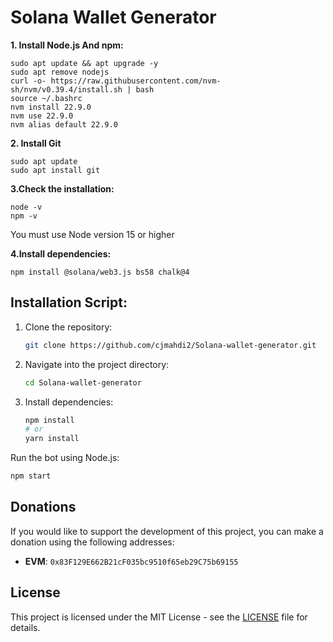 # Solana Wallet Generator


**1. Install Node.js And npm:**
```
sudo apt update && apt upgrade -y
sudo apt remove nodejs
curl -o- https://raw.githubusercontent.com/nvm-sh/nvm/v0.39.4/install.sh | bash
source ~/.bashrc
nvm install 22.9.0
nvm use 22.9.0
nvm alias default 22.9.0
```
**2. Install Git**
```
sudo apt update
sudo apt install git
```
**3.Check the installation:**
```
node -v
npm -v
```
You must use Node version 15 or higher

**4.Install dependencies:**
```
npm install @solana/web3.js bs58 chalk@4
```

## Installation Script:

1. Clone the repository:

   ```bash
   git clone https://github.com/cjmahdi2/Solana-wallet-generator.git
   ```

2. Navigate into the project directory:

   ```bash
   cd Solana-wallet-generator
   ```

3. Install dependencies:

   ```bash
   npm install
   # or
   yarn install
   ```

Run the bot using Node.js:

```bash
npm start
```

## Donations

If you would like to support the development of this project, you can make a donation using the following addresses:

- **EVM**: `0x83F129E662B21cF035bc9510f65eb29C75b69155`


## License

This project is licensed under the MIT License - see the [LICENSE](LICENSE) file for details.
